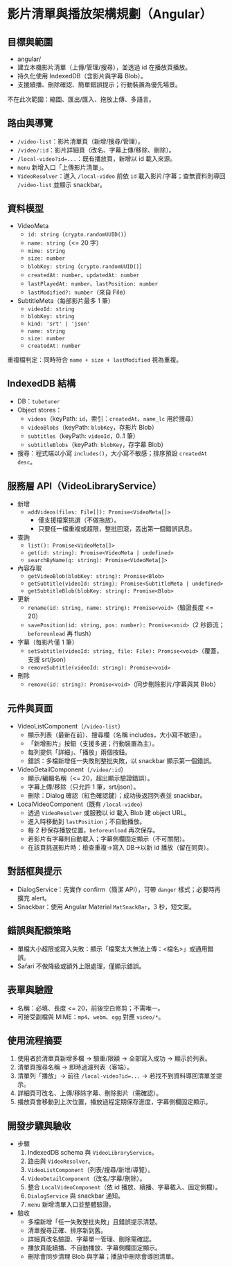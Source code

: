 # 影片清單與播放架構規劃（Angular）

## 目標與範圍

- angular/
- 建立本機影片清單（上傳/管理/搜尋），並透過 id 在播放頁播放。
- 持久化使用 IndexedDB（含影片與字幕 Blob）。
- 支援續播、刪除確認、簡單錯誤提示；行動裝置為優先場景。

不在此次範圍：縮圖、匯出/匯入、拖放上傳、多語言。

## 路由與導覽

- `/video-list`：影片清單頁（新增/搜尋/管理）。
- `/video/:id`：影片詳細頁（改名、字幕上傳/移除、刪除）。
- `/local-video?id=...`：既有播放頁，新增以 id 載入來源。
- `menu` 新增入口「上傳影片清單」。
- `VideoResolver`：進入 `/local-video` 前依 `id` 載入影片/字幕；查無資料則導回 `/video-list` 並顯示 snackbar。

## 資料模型

- VideoMeta
  - `id: string`（`crypto.randomUUID()`）
  - `name: string`（<= 20 字）
  - `mime: string`
  - `size: number`
  - `blobKey: string`（`crypto.randomUUID()`）
  - `createdAt: number`、`updatedAt: number`
  - `lastPlayedAt: number`、`lastPosition: number`
  - `lastModified?: number`（來自 File）
- SubtitleMeta（每部影片最多 1 筆）
  - `videoId: string`
  - `blobKey: string`
  - `kind: 'srt' | 'json'`
  - `name: string`
  - `size: number`
  - `createdAt: number`

重複檔判定：同時符合 `name + size + lastModified` 視為重複。

## IndexedDB 結構

- DB：`tubetuner`
- Object stores：
  - `videos`（keyPath: `id`，索引：`createdAt`、`name_lc` 用於搜尋）
  - `videoBlobs`（keyPath: `blobKey`，存影片 Blob）
  - `subtitles`（keyPath: `videoId`，0..1 筆）
  - `subtitleBlobs`（keyPath: `blobKey`，存字幕 Blob）
- 搜尋：程式端以小寫 `includes()`，大小寫不敏感；排序預設 `createdAt desc`。

## 服務層 API（VideoLibraryService）

- 新增
  - `addVideos(files: File[]): Promise<VideoMeta[]>`
    - 僅支援檔案挑選（不做拖放）。
    - 只要任一檔重複或超限，整批回滾，丟出第一個錯誤訊息。
- 查詢
  - `list(): Promise<VideoMeta[]>`
  - `get(id: string): Promise<VideoMeta | undefined>`
  - `searchByName(q: string): Promise<VideoMeta[]>`
- 內容存取
  - `getVideoBlob(blobKey: string): Promise<Blob>`
  - `getSubtitle(videoId: string): Promise<SubtitleMeta | undefined>`
  - `getSubtitleBlob(blobKey: string): Promise<Blob>`
- 更新
  - `rename(id: string, name: string): Promise<void>`（驗證長度 <= 20）
  - `savePosition(id: string, pos: number): Promise<void>`（2 秒節流；`beforeunload` 再 flush）
- 字幕（每影片僅 1 筆）
  - `setSubtitle(videoId: string, file: File): Promise<void>`（覆蓋，支援 srt/json）
  - `removeSubtitle(videoId: string): Promise<void>`
- 刪除
  - `remove(id: string): Promise<void>`（同步刪除影片/字幕與其 Blob）

## 元件與頁面

- VideoListComponent（`/video-list`）
  - 顯示列表（最新在前）、搜尋欄（名稱 includes，大小寫不敏感）。
  - 「新增影片」按鈕（支援多選；行動裝置為主）。
  - 每列提供「詳細」、「播放」兩個按鈕。
  - 錯誤：多檔新增任一失敗則整批失敗，以 snackbar 顯示第一個錯誤。
- VideoDetailComponent（`/video/:id`）
  - 顯示/編輯名稱（<= 20，超出顯示驗證錯誤）。
  - 字幕上傳/移除（只允許 1 筆，srt/json）。
  - 刪除：Dialog 確認（紅色確認鍵）；成功後返回列表並 snackbar。
- LocalVideoComponent（既有 `/local-video`）
  - 透過 `VideoResolver` 或服務以 id 載入 Blob 建 object URL。
  - 進入時移動到 `lastPosition`；不自動播放。
  - 每 2 秒保存播放位置，`beforeunload` 再次保存。
  - 若影片有字幕則自動載入；字幕側欄固定顯示（不可關閉）。
  - 在該頁挑選影片時：檢查重複→寫入 DB→以新 id 播放（留在同頁）。

## 對話框與提示

- DialogService：先實作 confirm（簡潔 API），可帶 `danger` 樣式；必要時再擴充 alert。
- Snackbar：使用 Angular Material `MatSnackBar`，3 秒，短文案。

## 錯誤與配額策略

- 單檔大小超限或寫入失敗：顯示「檔案太大無法上傳：<檔名>」或通用錯誤。
- Safari 不做降級或額外上限處理，僅顯示錯誤。

## 表單與驗證

- 名稱：必填、長度 <= 20，前後空白修剪；不需唯一。
- 可接受副檔與 MIME：`mp4`、`webm`、`ogg` 對應 `video/*`。

## 使用流程摘要

1) 使用者於清單頁新增多檔 → 驗重/限額 → 全部寫入成功 → 顯示於列表。
2) 清單頁搜尋名稱 → 即時過濾列表（客端）。
3) 清單列「播放」→ 前往 `/local-video?id=...` → 若找不到資料導回清單並提示。
4) 詳細頁可改名、上傳/移除字幕、刪除影片（需確認）。
5) 播放頁會移動到上次位置，播放過程定期保存進度，字幕側欄固定顯示。

## 開發步驟與驗收

- 步驟
  1. IndexedDB schema 與 `VideoLibraryService`。
  2. 路由與 `VideoResolver`。
  3. `VideoListComponent`（列表/搜尋/新增/導覽）。
  4. `VideoDetailComponent`（改名/字幕/刪除）。
  5. 整合 `LocalVideoComponent`（依 id 播放、續播、字幕載入、固定側欄）。
  6. `DialogService` 與 snackbar 通知。
  7. `menu` 新增清單入口並整體驗證。
- 驗收
  - 多檔新增「任一失敗整批失敗」且錯誤提示清楚。
  - 清單搜尋正確、排序新到舊。
  - 詳細頁改名驗證、字幕單一管理、刪除需確認。
  - 播放頁能續播、不自動播放、字幕側欄固定顯示。
  - 刪除會同步清理 Blob 與字幕；播放中刪除會導回清單。

